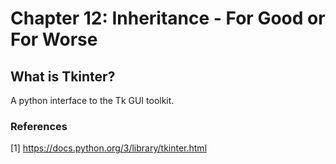 # Chapter 12: Inheritance - For Good or For Worse
## What is Tkinter?
A python interface to the Tk GUI toolkit.

### References
[1] https://docs.python.org/3/library/tkinter.html